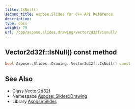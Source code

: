 ```yaml
---
title: IsNull()
second_title: Aspose.Slides for C++ API Reference
description: 
type: docs
weight: 79
url: /cpp/aspose.slides.drawing/vector2d32f/isnull/
---
```

## Vector2d32f::IsNull() const method




```cpp
bool Aspose::Slides::Drawing::Vector2d32f::IsNull() const
```

## See Also

* Class [Vector2d32f](./)
* Namespace [Aspose::Slides::Drawing](../)
* Library [Aspose.Slides](../../)